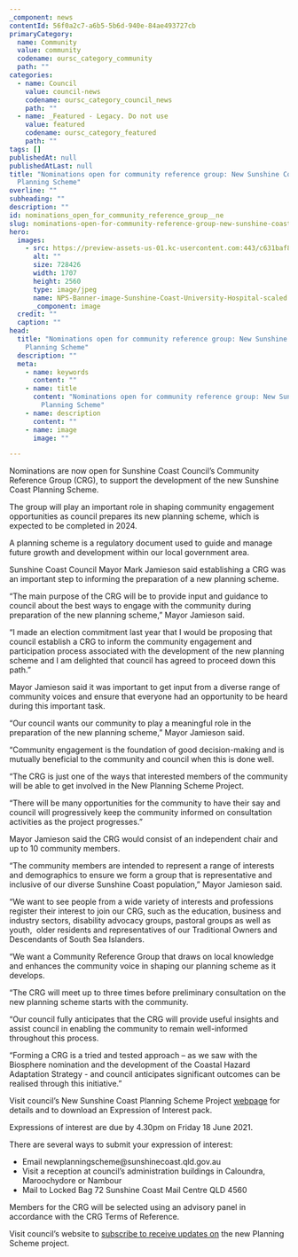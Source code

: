 ```yaml
---
_component: news
contentId: 56f0a2c7-a6b5-5b6d-940e-84ae493727cb
primaryCategory:
  name: Community
  value: community
  codename: oursc_category_community
  path: ""
categories:
  - name: Council
    value: council-news
    codename: oursc_category_council_news
    path: ""
  - name: _Featured - Legacy. Do not use
    value: featured
    codename: oursc_category_featured
    path: ""
tags: []
publishedAt: null
publishedAtLast: null
title: "Nominations open for community reference group: New Sunshine Coast
  Planning Scheme"
overline: ""
subheading: ""
description: ""
id: nominations_open_for_community_reference_group__ne
slug: nominations-open-for-community-reference-group-new-sunshine-coast-planning-scheme
hero:
  images:
    - src: https://preview-assets-us-01.kc-usercontent.com:443/c631baf8-1b46-001f-580c-d0001b68b4a8/f70159f2-4595-471a-80ea-cc254061731a/NPS-Banner-image-Sunshine-Coast-University-Hospital-scaled.jpg
      alt: ""
      size: 728426
      width: 1707
      height: 2560
      type: image/jpeg
      name: NPS-Banner-image-Sunshine-Coast-University-Hospital-scaled.jpg
      _component: image
  credit: ""
  caption: ""
head:
  title: "Nominations open for community reference group: New Sunshine Coast
    Planning Scheme"
  description: ""
  meta:
    - name: keywords
      content: ""
    - name: title
      content: "Nominations open for community reference group: New Sunshine Coast
        Planning Scheme"
    - name: description
      content: ""
    - name: image
      image: ""

---
```

Nominations are now open for Sunshine Coast Council’s Community Reference Group (CRG), to support the development of the new Sunshine Coast Planning Scheme.

The group will play an important role in shaping community engagement opportunities as council prepares its new planning scheme, which is expected to be completed in 2024.

A planning scheme is a regulatory document used to guide and manage future growth and development within our local government area.

Sunshine Coast Council Mayor Mark Jamieson said establishing a CRG was an important step to informing the preparation of a new planning scheme.

“The main purpose of the CRG will be to provide input and guidance to council about the best ways to engage with the community during preparation of the new planning scheme,” Mayor Jamieson said.

“I made an election commitment last year that I would be proposing that council establish a CRG to inform the community engagement and participation process associated with the development of the new planning scheme and I am delighted that council has agreed to proceed down this path.”

Mayor Jamieson said it was important to get input from a diverse range of community voices and ensure that everyone had an opportunity to be heard during this important task.

“Our council wants our community to play a meaningful role in the preparation of the new planning scheme,” Mayor Jamieson said.

“Community engagement is the foundation of good decision-making and is mutually beneficial to the community and council when this is done well.

“The CRG is just one of the ways that interested members of the community will be able to get involved in the New Planning Scheme Project.

“There will be many opportunities for the community to have their say and council will progressively keep the community informed on consultation activities as the project progresses.”

Mayor Jamieson said the CRG would consist of an independent chair and up to 10 community members.

“The community members are intended to represent a range of interests and demographics to ensure we form a group that is representative and inclusive of our diverse Sunshine Coast population,” Mayor Jamieson said. 

“We want to see people from a wide variety of interests and professions register their interest to join our CRG, such as the education, business and industry sectors, disability advocacy groups, pastoral groups as well as youth,  older residents and representatives of our Traditional Owners and Descendants of South Sea Islanders.

“We want a Community Reference Group that draws on local knowledge and enhances the community voice in shaping our planning scheme as it develops.

“The CRG will meet up to three times before preliminary consultation on the new planning scheme starts with the community.

“Our council fully anticipates that the CRG will provide useful insights and assist council in enabling the community to remain well-informed throughout this process.

“Forming a CRG is a tried and tested approach – as we saw with the Biosphere nomination and the development of the Coastal Hazard Adaptation Strategy - and council anticipates significant outcomes can be realised through this initiative.”

Visit council’s New Sunshine Coast Planning Scheme Project [webpage](https://www.sunshinecoast.qld.gov.au/newplanningscheme)
&#x20;[](http://www.sunshinecoast.qld.gov.au/newplanningscheme)
for details and to download an Expression of Interest pack.

Expressions of interest are due by 4.30pm on Friday 18 June 2021.

There are several ways to submit your expression of interest:

*   Email newplanningscheme\@sunshinecoast.qld.gov.au
*   Visit a reception at council’s administration buildings in Caloundra, Maroochydore or Nambour
*   Mail to Locked Bag 72 Sunshine Coast Mail Centre QLD 4560

Members for the CRG will be selected using an advisory panel in accordance with the CRG Terms of Reference.

Visit council’s website to [subscribe to receive updates on](https://qld.us7.list-manage.com/subscribe?u=fba4fd130e0da79356a4b44a2&id=865c4ca4a2)
&#x20;the new Planning Scheme project.
